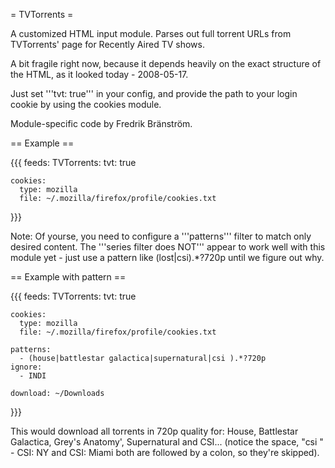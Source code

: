 = TVTorrents =

A customized HTML input module. Parses out full torrent URLs from TVTorrents' page for Recently Aired TV shows.

A bit fragile right now, because it depends heavily on the exact structure of the HTML, as it looked today - 2008-05-17.

Just set '''tvt: true''' in your config, and provide the path to your login cookie by using the cookies module.

Module-specific code by Fredrik Bränström.

== Example ==

{{{
feeds:
  TVTorrents:
    tvt: true

    cookies:
      type: mozilla
      file: ~/.mozilla/firefox/profile/cookies.txt
}}}

Note: Of yourse, you need to configure a '''patterns''' filter to match only desired content. The '''series filter does NOT''' appear to work well with this module yet - just use a pattern like (lost|csi).*?720p until we figure out why.

== Example with pattern ==

{{{
feeds:
  TVTorrents:
    tvt: true

    cookies:
      type: mozilla
      file: ~/.mozilla/firefox/profile/cookies.txt

    patterns:
      - (house|battlestar galactica|supernatural|csi ).*?720p
    ignore:
      - INDI

    download: ~/Downloads
}}}

This would download all torrents in 720p quality for: House, Battlestar Galactica, Grey's Anatomy', Supernatural and CSI... (notice the space, "csi " - CSI: NY and CSI: Miami both are followed by a colon, so they're skipped).